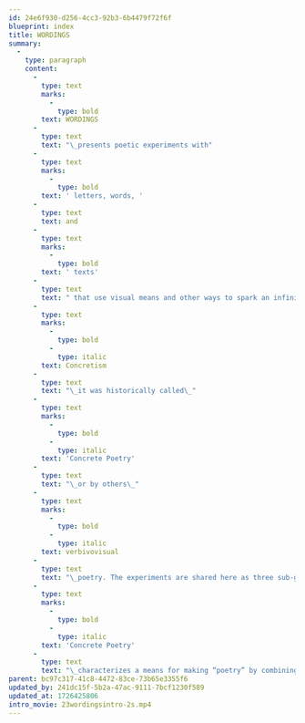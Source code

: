 ```yaml
---
id: 24e6f930-d256-4cc3-92b3-6b4479f72f6f
blueprint: index
title: WORDINGS
summary:
  -
    type: paragraph
    content:
      -
        type: text
        marks:
          -
            type: bold
        text: WORDINGS
      -
        type: text
        text: "\_presents poetic experiments with"
      -
        type: text
        marks:
          -
            type: bold
        text: ' letters, words, '
      -
        type: text
        text: and
      -
        type: text
        marks:
          -
            type: bold
        text: ' texts'
      -
        type: text
        text: " that use visual means and other ways to spark an infinity of ideas. Considered as part of\_"
      -
        type: text
        marks:
          -
            type: bold
          -
            type: italic
        text: Concretism
      -
        type: text
        text: "\_it was historically called\_"
      -
        type: text
        marks:
          -
            type: bold
          -
            type: italic
        text: 'Concrete Poetry'
      -
        type: text
        text: "\_or by others\_"
      -
        type: text
        marks:
          -
            type: bold
          -
            type: italic
        text: verbivovisual
      -
        type: text
        text: "\_poetry. The experiments are shared here as three sub-groups: 2D type, 3D type, and hand-drawn type.\_"
      -
        type: text
        marks:
          -
            type: bold
          -
            type: italic
        text: 'Concrete Poetry'
      -
        type: text
        text: "\_characterizes a means for making “poetry” by combining the verbal (written) language with visual (formal) language for an “atomization” of ideas wherein\_parts relate holistically toward an infinity of ideas derived from their synthesis.\_This holistic union is derived from the engagement with the time and space the poetic object offers."
parent: bc97c317-41c8-4472-83ce-73b65e3355f6
updated_by: 241dc15f-5b2a-47ac-9111-7bcf1230f589
updated_at: 1726425806
intro_movie: 23wordingsintro-2s.mp4
---
```

